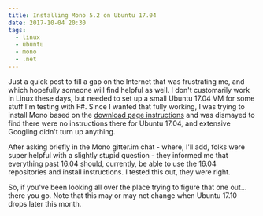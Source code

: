 ```yaml
---
title: Installing Mono 5.2 on Ubuntu 17.04
date: 2017-10-04 20:30
tags: 
  - linux
  - ubuntu
  - mono
  - .net
---
```


Just a quick post to fill a gap on the Internet that was frustrating me, and which hopefully someone will find helpful as well. I don't customarily work in Linux these days, but needed to set up a small Ubuntu 17.04 VM for some stuff I'm testing with F#. Since I wanted that fully working, I was trying to install Mono based on the [download page instructions](http://www.mono-project.com/download/#download-lin) and was dismayed to find there were no instructions there for Ubuntu 17.04, and extensive Googling didn't turn up anything.

After asking briefly in the Mono gitter.im chat - where, I'll add, folks were super helpful with a slightly stupid question - they informed me that everything past 16.04 should, currently, be able to use the 16.04 repositories and install instructions. I tested this out, they were right.

So, if you've been looking all over the place trying to figure that one out... there you go. Note that this may or may not change when Ubuntu 17.10 drops later this month.
